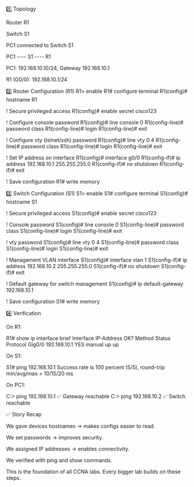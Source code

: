 1️⃣ Topology

Router R1

Switch S1

PC1 connected to Switch S1

PC1 ---- S1 ---- R1


PC1: 192.168.10.10/24, Gateway 192.168.10.1

R1 (G0/0): 192.168.10.1/24

2️⃣ Router Configuration (R1)
R1> enable
R1# configure terminal
R1(config)# hostname R1

! Secure privileged access
R1(config)# enable secret cisco123

! Configure console password
R1(config)# line console 0
R1(config-line)# password class
R1(config-line)# login
R1(config-line)# exit

! Configure vty (telnet/ssh) password
R1(config)# line vty 0 4
R1(config-line)# password class
R1(config-line)# login
R1(config-line)# exit

! Set IP address on interface
R1(config)# interface g0/0
R1(config-if)# ip address 192.168.10.1 255.255.255.0
R1(config-if)# no shutdown
R1(config-if)# exit

! Save configuration
R1# write memory

3️⃣ Switch Configuration (S1)
S1> enable
S1# configure terminal
S1(config)# hostname S1

! Secure privileged access
S1(config)# enable secret cisco123

! Console password
S1(config)# line console 0
S1(config-line)# password class
S1(config-line)# login
S1(config-line)# exit

! vty password
S1(config)# line vty 0 4
S1(config-line)# password class
S1(config-line)# login
S1(config-line)# exit

! Management VLAN interface
S1(config)# interface vlan 1
S1(config-if)# ip address 192.168.10.2 255.255.255.0
S1(config-if)# no shutdown
S1(config-if)# exit

! Default gateway for switch management
S1(config)# ip default-gateway 192.168.10.1

! Save configuration
S1# write memory

4️⃣ Verification

On R1:

R1# show ip interface brief
Interface   IP-Address     OK? Method Status Protocol
Gig0/0      192.168.10.1   YES manual up     up


On S1:

S1# ping 192.168.10.1
Success rate is 100 percent (5/5), round-trip min/avg/max = 10/15/20 ms


On PC1:

C:\> ping 192.168.10.1   ✅ Gateway reachable
C:\> ping 192.168.10.2   ✅ Switch reachable


✅ Story Recap

We gave devices hostnames → makes configs easier to read.

We set passwords → improves security.

We assigned IP addresses → enables connectivity.

We verified with ping and show commands.

This is the foundation of all CCNA labs. Every bigger lab builds on these steps.
